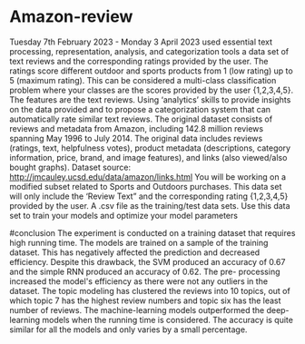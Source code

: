 # Amazon-review

Tuesday 7th February 2023 - Monday 3 April 2023 
used essential text processing, representation, analysis, and categorization tools
a data set of text reviews and the corresponding ratings provided by the user. The ratings
score different outdoor and sports products from 1 (low rating) up to 5 (maximum rating).
This can be considered a multi-class classification problem where your classes are the scores provided
by the user {1,2,3,4,5}. The features are the text reviews.
Using ‘analytics’ skills to provide insights on the data provided and to propose
a categorization system that can automatically rate similar text reviews.
The original dataset consists of reviews and metadata from Amazon, including 142.8 million reviews
spanning May 1996 to July 2014. The original data includes reviews (ratings, text, helpfulness votes),
product metadata (descriptions, category information, price, brand, and image features), and links
(also viewed/also bought graphs).
Dataset source: http://jmcauley.ucsd.edu/data/amazon/links.html
You will be working on a modified subset related to Sports and Outdoors purchases. This data set
will only include the ‘Review Text” and the corresponding rating {1,2,3,4,5} provided by the user.
A .csv file as the training/test data sets. Use this data set to train
your models and optimize your model parameters

#conclusion 
The experiment is conducted on a training dataset that requires high running time. The models are trained on a
sample of the training dataset. This has negatively affected the prediction and decreased efficiency. Despite this
drawback, the SVM produced an accuracy of 0.67 and the simple RNN produced an accuracy of 0.62. The pre-
processing increased the model's efficiency as there were not any outliers in the dataset. The topic modeling has
clustered the reviews into 10 topics, out of which topic 7 has the highest review numbers and topic six has the
least number of reviews. The machine-learning models outperformed the deep-learning models when the
running time is considered. The accuracy is quite similar for all the models and only varies by a small
percentage.
